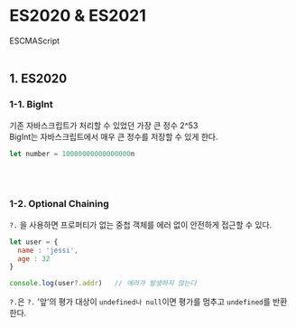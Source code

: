# ES2020 & ES2021
ESCMAScript
<br/><br/>

## 1. ES2020
### 1-1. BigInt
기존 자바스크립트가 처리할 수 있었던 가장 큰 정수 2^53  
BigInt는 자바스크립트에서 매우 큰 정수를 저장할 수 있게 한다.

```javascript
let number = 10000000000000000n
```
<br/><br/>

### 1-2. Optional Chaining
`?.` 을 사용하면 프로퍼티가 없는 중첩 객체를 에러 없이 안전하게 접근할 수 있다.

```javascript
let user = {
  name : 'jessi',
  age : 32
}

console.log(user?.addr)   // 에러가 발생하지 않는다
```
`?.`은 `?.` '앞’의 평가 대상이 `undefined나 null`이면 평가를 멈추고 `undefined`를 반환한다.